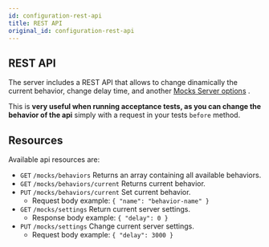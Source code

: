 ```yaml
---
id: configuration-rest-api
title: REST API
original_id: configuration-rest-api
---
```

## REST API

The server includes a REST API that allows to change dinamically the current behavior, change delay time, and another [Mocks Server options](configuration-command-line-arguments.md) .

This is **very useful when running acceptance tests, as you can change the behavior of the api** simply with a request in your tests `before` method.

## Resources

Available api resources are:

-   `GET` `/mocks/behaviors` Returns an array containing all available behaviors.
-   `GET` `/mocks/behaviors/current` Returns current behavior.
-   `PUT` `/mocks/behaviors/current` Set current behavior.
    -   Request body example: `{ "name": "behavior-name" }`
-   `GET` `/mocks/settings` Return current server settings.
    -   Response body example: `{ "delay": 0 }`
-   `PUT` `/mocks/settings` Change current server settings.
    -   Request body example: `{ "delay": 3000 }`
